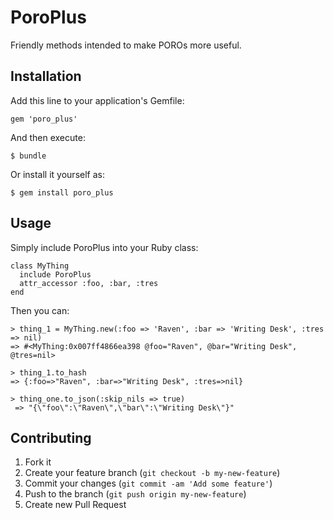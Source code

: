# PoroPlus
Friendly methods intended to make POROs more useful.

## Installation

Add this line to your application's Gemfile:

    gem 'poro_plus'

And then execute:

    $ bundle

Or install it yourself as:

    $ gem install poro_plus

## Usage

Simply include PoroPlus into your Ruby class:

    class MyThing
      include PoroPlus
      attr_accessor :foo, :bar, :tres
    end

Then you can:

    > thing_1 = MyThing.new(:foo => 'Raven', :bar => 'Writing Desk', :tres => nil)
    => #<MyThing:0x007ff4866ea398 @foo="Raven", @bar="Writing Desk", @tres=nil>

    > thing_1.to_hash
    => {:foo=>"Raven", :bar=>"Writing Desk", :tres=>nil}

    > thing_one.to_json(:skip_nils => true)
     => "{\"foo\":\"Raven\",\"bar\":\"Writing Desk\"}"

## Contributing

1. Fork it
2. Create your feature branch (`git checkout -b my-new-feature`)
3. Commit your changes (`git commit -am 'Add some feature'`)
4. Push to the branch (`git push origin my-new-feature`)
5. Create new Pull Request
